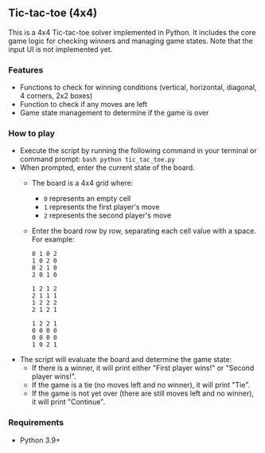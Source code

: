 ## Tic-tac-toe (4x4)

This is a 4x4 Tic-tac-toe solver implemented in Python. It includes the core game logic for checking winners and managing game states. Note that the input UI is not implemented yet.

### Features

- Functions to check for winning conditions (vertical, horizontal, diagonal, 4 corners, 2x2 boxes)
- Function to check if any moves are left
- Game state management to determine if the game is over

### How to play
- Execute the script by running the following command in your terminal or command prompt:
      ```bash
      python tic_tac_toe.py
      ```
- When prompted, enter the current state of the board.
    - The board is a 4x4 grid where:
        - `0` represents an empty cell
        - `1` represents the first player's move
        - `2` represents the second player's move
    - Enter the board row by row, separating each cell value with a space. For example:
      ```
      0 1 0 2
      1 0 2 0
      0 2 1 0
      2 0 1 0
      ```

      ```
      1 2 1 2
      2 1 1 1
      1 2 2 2
      2 1 2 1
      ```

      ```
      1 2 2 1
      0 0 0 0
      0 0 0 0
      1 0 2 1
      ```
- The script will evaluate the board and determine the game state:
    - If there is a winner, it will print either "First player wins!" or "Second player wins!".
    - If the game is a tie (no moves left and no winner), it will print "Tie".
    - If the game is not yet over (there are still moves left and no winner), it will print "Continue".


### Requirements

- Python 3.9+